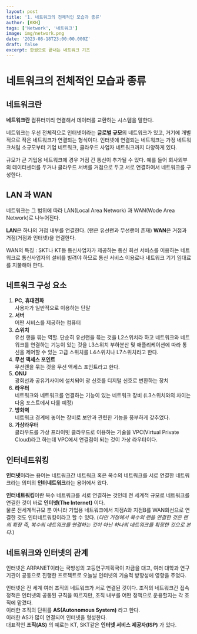 ```yaml
---
layout: post
title: '1. 네트워크의 전체적인 모습과 종류'
author: [KKH]
tags: ['Network', '네트워크']
image: img/network.png
date: '2023-08-18T23:00:00.000Z'
draft: false
excerpt: 한권으로 끝내는 네트워크 기초
---
```

# 네트워크의 전체적인 모습과 종류

## 네트워크란
**네트워크란** 컴퓨터끼리 연결해서 데이터를 교환하는 시스템을 말한다.

네트워크는 우선 전체적으로 인터넷이라는 **글로벌 규모**의 네트워크가 있고, 거기에 개별적으로 작은 네트워크가 연결되는 형식이다. 인터넷에 연결되는 네트워크는 가정 네트워크처럼 소규모부터 기업 네트워크, 클라우드 사업자 네트워크까지 다양하게 있다.

규모가 큰 기업용 네트워크에 경우 거점 간 통신이 추가될 수 있다. 예를 들어 회사외부의 데이터센터를 두거나 클라우드 서버를 거점으로 두고 서로 연결하여서 네트워크를 구성한다.

## LAN 과 WAN
네트워크는 그 범위에 따라 LAN(Local Area Network) 과 WAN(Wode Area Network)로 나누어진다.

**LAN**은 하나의 거점 내부를 연결한다. (랜은 유선랜과 무선랜이 존재)
**WAN**은 거점과 거점(거점과 인터넷)을 연결한다.

WAN의 특징 : SKT나 KT등 통신사업자가 제공하는 통신 회선 서비스를 이용하는 네트워크로 통신사업자의 설비를 빌려야 하므로 통신 서비스 이용료나 네트워크 기기 임대료를 지불해야 한다.

## 네트워크 구성 요소
1. **PC**, **휴대전화**  
   사용자가 일반적으로 이용하는 단말
2. **서버**  
   어떤 서비스를 제공하는 컴퓨터
3. **스위치**  
   유선 랜을 묶는 역할. 단순히 유선랜을 묶는 것을 L2스위치라 하고 네트워크와 네트워크를 연결하는 기능이 있는 것을 L3스위치 부하분산 및 애플리케이션에 따라 통신을 제어할 수 있는 고급 스위치를 L4스위치나 L7스위치라고 한다.
4. **무선 액세스 포인트**  
   무선랜을 묶는 것을 무선 액세스 포인트라고 한다.
5. **ONU**  
   광회선과 공유기사이에 설치되어 광 신호를 디지털 신호로 변환하는 장치
6. **라우터**  
   네트워크와 네트워크를 연결하는 기능이 있는 네트워크 장비 (L3스위치와의 차이는 다음 포스트에서 다룰 예정)
7. **방화벽**  
   네트워크 경계에 놓이는 장비로 보안과 관련한 기능을 풍부하게 갖추었다.
8. **가상라우터**  
   클라우드를 가상 프라이빗 클라우드로 이용하는 기술을 VPC(Virtual Private Cloud)라고 하는데 VPC에서 연결점이 되는 것이 가상 라우터이다.

## 인터네트워킹
**인터넷**이라는 용어는 네트워크간 네트워크 혹은 복수의 네트워크를 서로 연결한 네트워크라는 의미의 **인터네트워크**라는 용어에서 왔다.

**인터네트워킹**이란 복수 네트워크를 서로 연결하는 것인데 전 세계적 규모로 네트워크를 연결한 것이 바로 **인터넷(The Internet)** 이다.  
물론 전세계적규모 뿐 아니라 기업용 네트워크에서 지점A와 지점B를 WAN회선으로 연결한 것도 인터네트워킹이라고 할 수 있다. 
(*다만 가정에서 복수의 랜을 연결한 것은 랜의 확장 즉, 복수의 네트워크를 연결하는 것이 아닌 하나의 네트워크를 확장한 것으로 본다.*)

## 네트워크와 인터넷의 관계
인터넷은 ARPANET이라는 국방성의 고등연구계획국이 자금을 대고, 여러 대학과 연구 기관이 공동으로 진행한 프로젝트로 오늘날 인터넷의 기술적 방향성에 영향을 주었다.

인터넷은 전 세계 여러 조직의 네트워크가 서로 연결된 것이다. 조직의 네트워크간 접속 정책은 인터넷의 공통된 규칙을 따르지만, 조직 내부를 어떤 정책으로 운용할지는 각 조직에 맡겼다.  
이러한 조직의 단위를 **AS(Autonomous System)** 라고 한다.  
이러한 AS가 많이 연결되어 인터넷을 형성한다.  
대표적인 **조직(AS)** 의 예로는 KT, SKT같은 **인터넷 서비스 제공자(ISP)** 가 있다.